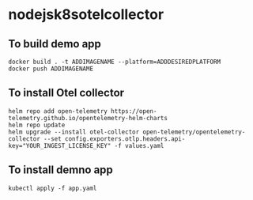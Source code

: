# nodejsk8sotelcollector

## To build demo app

```
docker build . -t ADDIMAGENAME --platform=ADDDESIREDPLATFORM
docker push ADDIMAGENAME
```

## To install Otel collector

```
helm repo add open-telemetry https://open-telemetry.github.io/opentelemetry-helm-charts
helm repo update
helm upgrade --install otel-collector open-telemetry/opentelemetry-collector --set config.exporters.otlp.headers.api-key="YOUR_INGEST_LICENSE_KEY" -f values.yaml
```

## To install demno app
```
kubectl apply -f app.yaml
```
